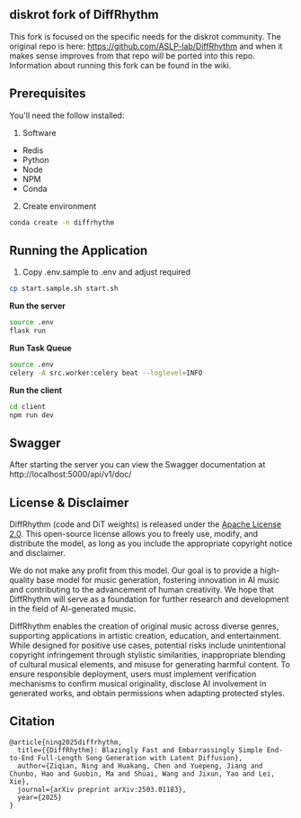 
## diskrot fork of DiffRhythm

This fork is focused on the specific needs for the diskrot community. The original repo is here: https://github.com/ASLP-lab/DiffRhythm and when it makes sense improves from that repo will be ported into this repo. Information about running this fork can be found in the wiki.

## Prerequisites

You'll need the follow installed:

1. Software 

- Redis
- Python
- Node
- NPM
- Conda

2. Create environment

```bash
conda create -n diffrhythm
```


## Running the Application

1. Copy .env.sample to .env and adjust required

```bash
cp start.sample.sh start.sh 
```

**Run the server**

```bash
source .env
flask run
```

**Run Task Queue**

```bash
source .env
celery -A src.worker:celery beat --loglevel=INFO
```

**Run the client**

```bash
cd client
npm run dev
```



## Swagger

After starting the server you can view the Swagger documentation at http://localhost:5000/api/v1/doc/

## License & Disclaimer

DiffRhythm (code and DiT weights) is released under the [Apache License 2.0](https://www.apache.org/licenses/LICENSE-2.0). This open-source license allows you to freely use, modify, and distribute the model, as long as you include the appropriate copyright notice and disclaimer.

We do not make any profit from this model. Our goal is to provide a high-quality base model for music generation, fostering innovation in AI music and contributing to the advancement of human creativity. We hope that DiffRhythm will serve as a foundation for further research and development in the field of AI-generated music.

DiffRhythm enables the creation of original music across diverse genres, supporting applications in artistic creation, education, and entertainment. While designed for positive use cases, potential risks include unintentional copyright infringement through stylistic similarities, inappropriate blending of cultural musical elements, and misuse for generating harmful content. To ensure responsible deployment, users must implement verification mechanisms to confirm musical originality, disclose AI involvement in generated works, and obtain permissions when adapting protected styles.

## Citation
```
@article{ning2025diffrhythm,
  title={{DiffRhythm}: Blazingly Fast and Embarrassingly Simple End-to-End Full-Length Song Generation with Latent Diffusion},
  author={Ziqian, Ning and Huakang, Chen and Yuepeng, Jiang and Chunbo, Hao and Guobin, Ma and Shuai, Wang and Jixun, Yao and Lei, Xie},
  journal={arXiv preprint arXiv:2503.01183},
  year={2025}
}
```
